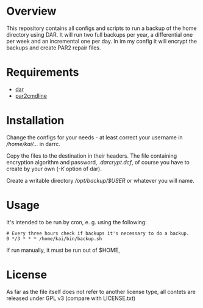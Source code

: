 # Overview

This repository contains all configs and scripts 
to run a backup of the home directory using DAR.
It will run two full backups per year, 
a differential one per week and 
an incremental one per day.
In im my config it will encrypt the backups and create PAR2 repair files.

# Requirements

* [dar](http://dar.linux.free.fr)
* [par2cmdline](https://github.com/BlackIkeEagle/par2cmdline)

# Installation

Change the configs for your needs - at least correct your username in 
*/home/kai/...* in darrc.

Copy the files to the destination in their headers.
The file containing encryption algorithm and password, 
*.darcrypt.dcf*, of course you have to create by your own 
(*-K* option of dar).

Create a writable directory */opt/backup/$USER* or whatever you will name.

# Usage

It's intended to be run by cron, e. g. using the following:

    # Every three hours check if backups it's necessary to do a backup.
    0 */3 * * * /home/kai/bin/backup.sh
    
If run manually, it must be run out of $HOME, 

# License

As far as the file itself does not refer to another license type,
all contets are released under GPL v3 (compare with LICENSE.txt)
